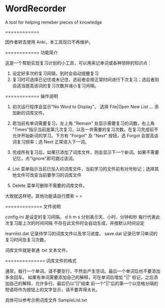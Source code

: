 WordRecorder
============

A tool for helping remeber pieces of knowledge

============

因作者转去使用 Anki，本工具现已不再维护。

============
功能简介

这是一个帮助实现复习计划的小工具，可以用来记单词或各种琐碎的知识点：
1. 设定好多次的复习间隔，到时会自动提醒复习
2. 复习时可选择已记住或未记住，选前者会按正常时间进行下次复习；选后者则会适当提高该词的复习次数并减小复习间隔。

============
操作说明

1. 初次运行程序会显示"No Word to Display"。
   选择 File|Open New List ... 添加新的词库文件。

2. 若当前有单词需要复习，左上角 "Remain" 处显示需要复习的词数，右上角 "Times"指示当前是第几次复习，以及一共需要的复习次数。在复习完成前不允许开始新词的学习。下方有 "Forgot" 及 "Next" 按钮，选 Forgot 会提高该词复习频率；选 Next 正常进入下一词。

3. 完成所有复习后，如果已添加了词库文件，则会显示下一个新词。如果不需要记忆，点"Ignore"即可跳过该词。

4. List 菜单指示当前已加入的词库文件，当前学习的文件前有对号标记；选择其他文件可改变当前要学习的词库文件

5. Delete 菜单可删除不需要的词库文件。

大致就这样吧，其他功能请自行摸索 = =

=============
文件说明

config.ini 是设定的复习间隔。
d h m s 分别表示天、小时、分钟和秒
每行代表此次复习距上次的时间间隔
不存在此文件时会自动生成，并按默认时间设定

learnlist.dat 记录待学习的词库文件以及学习进度。
save.dat 记录已学习单词的复习时间及复习次数。

词库文件就是普通 .txt 文本文件。

==============
词库文件的格式

通常，每行一个单词。请不要空行，不然会产生空词。最后一个单词后也不要添加多余回车。
如果有单词需要添加自己的解释，可在单词后增加 "||" 标记，之后添加自己的解释，允许多行。最后仍以"||"结束
前一个"||"后的第一个以空格分隔的短语将作为按钮上的文字显示，请不要弄得太长。

具体可以参考示例词库文件 SampleList.txt
